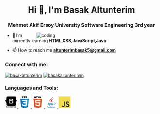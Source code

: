 <h1 align="center">Hi 👋, I'm Basak Altunterim</h1>
<h3 align="center">Mehmet Akif Ersoy University Software Engineering 3rd year</h3>
<img align="right" alt="coding" width="400" src="https://user-images.githubusercontent.com/74038190/243078871-08fa9f5b-dcb7-4f5e-8721-203468dda5f3.gif">


- 🌱 I’m currently learning **HTML,CSS,JavaScript,Java**

- 📫 How to reach me **altunterimbasak5@gmail.com**

<h3 align="left">Connect with me:</h3>
<p align="left">
<a href="https://linkedin.com/in/basakaltunteri̇m" target="blank"><img align="center" src="https://raw.githubusercontent.com/rahuldkjain/github-profile-readme-generator/master/src/images/icons/Social/linked-in-alt.svg" alt="basakaltunteri̇m" height="30" width="40" /></a>
<a href="https://instagram.com/basakaltunteri̇mm" target="blank"><img align="center" src="https://raw.githubusercontent.com/rahuldkjain/github-profile-readme-generator/master/src/images/icons/Social/instagram.svg" alt="basakaltunteri̇mm" height="30" width="40" /></a>
</p>

<h3 align="left">Languages and Tools:</h3>
<p align="left"> <a href="https://getbootstrap.com" target="_blank" rel="noreferrer"> <img src="https://raw.githubusercontent.com/devicons/devicon/master/icons/bootstrap/bootstrap-plain-wordmark.svg" alt="bootstrap" width="40" height="40"/> </a> <a href="https://www.w3schools.com/css/" target="_blank" rel="noreferrer"> <img src="https://raw.githubusercontent.com/devicons/devicon/master/icons/css3/css3-original-wordmark.svg" alt="css3" width="40" height="40"/> </a> <a href="https://www.w3.org/html/" target="_blank" rel="noreferrer"> <img src="https://raw.githubusercontent.com/devicons/devicon/master/icons/html5/html5-original-wordmark.svg" alt="html5" width="40" height="40"/> </a> <a href="https://www.java.com" target="_blank" rel="noreferrer"> <img src="https://raw.githubusercontent.com/devicons/devicon/master/icons/java/java-original.svg" alt="java" width="40" height="40"/> </a> <a href="https://developer.mozilla.org/en-US/docs/Web/JavaScript" target="_blank" rel="noreferrer"> <img src="https://raw.githubusercontent.com/devicons/devicon/master/icons/javascript/javascript-original.svg" alt="javascript" width="40" height="40"/> </a> </p>
